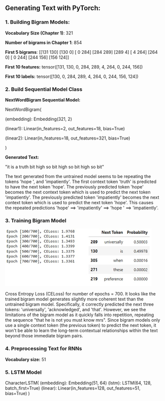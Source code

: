 ## Generating Text with PyTorch:

### 1. Building Bigram Models: 

**Vocabulary Size (Chapter 1)**: 321

**Number of bigrams in Chapter 1**: 854

**First 5 bigrams**: 
 [[131 130]
 [130   0]
 [  0 284]
 [284 289]
 [289   4]
 [  4 264]
 [264   0]
 [  0 244]
 [244 156]
 [156 124]]         

**First 10 features:** tensor([131, 130,   0, 284, 289,   4, 264,   0, 244, 156])

**First 10 labels:** tensor([130,   0, 284, 289,   4, 264,   0, 244, 156, 124])      

          
### 2. Build Sequential Model Class       

**NextWordBigram Sequential Model:**      

NextWordBigram(

  (embedding): Embedding(321, 2)
  
  (linear1): Linear(in_features=2, out_features=18, bias=True)
  
  (linear2): Linear(in_features=18, out_features=321, bias=True)

)   
  
**Generated Text:**

"it is a truth bit high so bit high so bit high so bit" 

The text generated from the untrained model seems to be repeating the tokens 'hope ', and 'impatiently'. The first context token 'truth' is predicted to have the next token 'hope'. The previously predicted token 'hope' becomes the next context token which is used to predict the next token 'impatiently'. The previously predicted token 'impatiently' becomes the next context token which is used to predict the next token 'hope'. This causes the repeated predictions 'hope' ==> 'impatiently' ==> 'hope ' ==> 'impatiently'.

### 3. Training Bigram Model
![ALT TEXT](https://github.com/SaifurRR/NLP-Large-Language-Models/blob/main/Generating%20Text%20with%20PyTorch/epoch_prob.jpg)

Cross Entropy Loss (CELoss) for number of epochs = 700. It looks like the trained bigram model generates slightly more coherent text than the untrained bigram model. Specifically, it correctly predicted the next three tokens: 'universally', 'acknowledged', and 'that'. However, we see the limitations of the bigram model as it quickly falls into repetition, repeating the sequence "that he is not you must know mrs". Since bigram models only use a single context token (the previous token) to predict the next token, it won't be able to learn the long-term contextual relationships within the text beyond those immediate bigram pairs.


### 4. Preprocessing Text for RNNs

**Vocabulary size:** 51

### 5. LSTM Model

CharacterLSTM(
  (embedding): Embedding(51, 64)
  (lstm): LSTM(64, 128, batch_first=True)
  (linear): Linear(in_features=128, out_features=51, bias=True)
)
